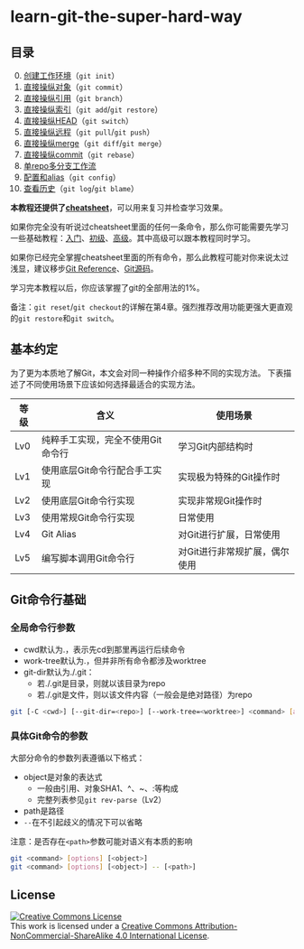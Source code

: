# learn-git-the-super-hard-way

## 目录

0. [创建工作环境](https://github.com/b1f6c1c4/learn-git-the-super-hard-way/blob/master/chapter0.md)（`git init`）
1. [直接操纵对象](https://github.com/b1f6c1c4/learn-git-the-super-hard-way/blob/master/chapter1.md)（`git commit`）
2. [直接操纵引用](https://github.com/b1f6c1c4/learn-git-the-super-hard-way/blob/master/chapter2.md)（`git branch`）
3. [直接操纵索引](https://github.com/b1f6c1c4/learn-git-the-super-hard-way/blob/master/chapter3.md)（`git add`/`git restore`）
4. [直接操纵HEAD](https://github.com/b1f6c1c4/learn-git-the-super-hard-way/blob/master/chapter4.md)（`git switch`）
5. [直接操纵远程](https://github.com/b1f6c1c4/learn-git-the-super-hard-way/blob/master/chapter5.md)（`git pull`/`git push`）
6. [直接操纵merge](https://github.com/b1f6c1c4/learn-git-the-super-hard-way/blob/master/chapter6.md)（`git diff`/`git merge`）
7. [直接操纵commit](https://github.com/b1f6c1c4/learn-git-the-super-hard-way/blob/master/chapter7.md)（`git rebase`）
8. [单repo多分支工作流](https://github.com/b1f6c1c4/learn-git-the-super-hard-way/blob/master/chapter8.md)
9. [配置和alias](https://github.com/b1f6c1c4/learn-git-the-super-hard-way/blob/master/chapter9.md)（`git config`）
10. [查看历史](https://github.com/b1f6c1c4/learn-git-the-super-hard-way/blob/master/chapter10.md)（`git log`/`git blame`）

**本教程还提供了[cheatsheet](https://github.com/b1f6c1c4/learn-git-the-super-hard-way/blob/master/cheatsheet.md)**，可以用来复习并检查学习效果。

如果你完全没有听说过cheatsheet里面的任何一条命令，那么你可能需要先学习一些基础教程：[入门](https://try.github.io)、[初级](https://learngitbranching.js.org)、[高级](https://git-scm.com/book/en/v2)。其中高级可以跟本教程同时学习。

如果你已经完全掌握cheatsheet里面的所有命令，那么此教程可能对你来说太过浅显，建议移步[Git Reference](https://git-scm.com/docs)、[Git源码](https://github.com/git/git)。

学习完本教程以后，你应该掌握了git的全部用法的1%。

备注：`git reset`/`git checkout`的详解在第4章。强烈推荐改用功能更强大更直观的`git restore`和`git switch`。

## 基本约定

为了更为本质地了解Git，本文会对同一种操作介绍多种不同的实现方法。
下表描述了不同使用场景下应该如何选择最适合的实现方法。

| 等级 | 含义 | 使用场景 |
| --- | --- | --- |
| Lv0 | 纯粹手工实现，完全不使用Git命令行 | 学习Git内部结构时 |
| Lv1 | 使用底层Git命令行配合手工实现 | 实现极为特殊的Git操作时 |
| Lv2 | 使用底层Git命令行实现 | 实现非常规Git操作时 |
| Lv3 | 使用常规Git命令行实现 | 日常使用 |
| Lv4 | Git Alias | 对Git进行扩展，日常使用 |
| Lv5 | 编写脚本调用Git命令行 | 对Git进行非常规扩展，偶尔使用 |

## Git命令行基础

### 全局命令行参数

- cwd默认为.，表示先cd到那里再运行后续命令
- work-tree默认为.，但并非所有命令都涉及worktree
- git-dir默认为./.git：
  - 若./.git是目录，则就以该目录为repo
  - 若./.git是文件，则以该文件内容（一般会是绝对路径）为repo

```bash
git [-C <cwd>] [--git-dir=<repo>] [--work-tree=<worktree>] <command> [args]
```

### 具体Git命令的参数

大部分命令的参数列表遵循以下格式：
- object是对象的表达式
  - 一般由引用、对象SHA1、^、~、:等构成
  - 完整列表参见`git rev-parse`（Lv2）
- path是路径
- `--`在不引起歧义的情况下可以省略

注意：是否存在`<path>`参数可能对语义有本质的影响

```bash
git <command> [options] [<object>]
git <command> [options] [<object>] -- [<path>]
```

## License

<a rel="license" href="http://creativecommons.org/licenses/by-nc-sa/4.0/"><img alt="Creative Commons License" style="border-width:0" src="https://i.creativecommons.org/l/by-nc-sa/4.0/88x31.png" /></a><br />This work is licensed under a <a rel="license" href="http://creativecommons.org/licenses/by-nc-sa/4.0/">Creative Commons Attribution-NonCommercial-ShareAlike 4.0 International License</a>.
